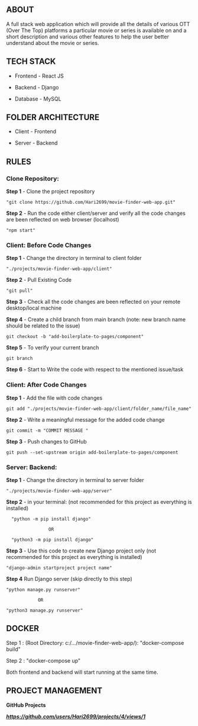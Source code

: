 ## ABOUT

A full stack web application which will provide all the details of various OTT (Over The Top) platforms a particular movie or series is available on and a short description and various other features to help the user better understand about the movie or series.


## TECH STACK

- Frontend - React JS

- Backend - Django

- Database - MySQL


## FOLDER ARCHITECTURE

- Client - Frontend

- Server - Backend


## RULES

### Clone Repository:
    
**Step 1** - Clone the project repository

    "git clone https://github.com/Hari2699/movie-finder-web-app.git"


**Step 2** - Run the code either client/server and verify all the code changes are been reflected on web browser (localhost)

    "npm start"



### Client: Before Code Changes

**Step 1** - Change the directory in terminal to client folder
    
    "./projects/movie-finder-web-app/client"

**Step 2** - Pull Existing Code

    "git pull"


**Step 3** - Check all the code changes are been reflected on your remote desktop/local machine


**Step 4** - Create a child branch from main branch (note: new branch name should be related to the issue)

    git checkout -b "add-boilerplate-to-pages/component"

    
**Step 5** - To verify your current branch

    git branch


**Step 6** - Start to Write the code with respect to the mentioned issue/task



### Client: After Code Changes
    
**Step 1** - Add the file with code changes

    git add "./projects/movie-finder-web-app/client/folder_name/file_name"


**Step 2** - Write a meaningful message for the added code change
    
    git commit -m "COMMIT MESSAGE "


**Step 3** - Push changes to GitHub

    git push --set-upstream origin add-boilerplate-to-pages/component


### Server: Backend:

**Step 1** - Change the directory in terminal to server folder
    
    "./projects/movie-finder-web-app/server"


**Step 2** - in your terminal: (not recommended for this project as everything is installed)

      "python -m pip install django"
      
                    OR
    
      "python3 -m pip install django"


**Step 3** - Use this code to create new Django project only (not recommended for this project as everything is installed)
    
    "django-admin startproject project name"


**Step 4** Run Django server (skip directly to this step)

    "python manage.py runserver"

                OR

    "python3 manage.py runserver"

## DOCKER

Step 1 : (Root Directory: c:/.../movie-finder-web-app/): "docker-compose build"

Step 2 : "docker-compose up"

Both frontend and backend will start running at the same time.


## PROJECT MANAGEMENT

**GitHub Projects**

***https://github.com/users/Hari2699/projects/4/views/1***
